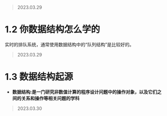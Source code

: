 >2023.03.29

# 1.2 你数据结构怎么学的  
实时的排队系统，通常使用数据结构中的“队列结构”是比较好的。
>2023.03.29

# 1.3 数据结构起源  
* **数据结构:是一门研究非数值计算的程序设计问题中的操作对象，以及它们之间的关系和操作等相关问题的学科**
>2023.03.30
